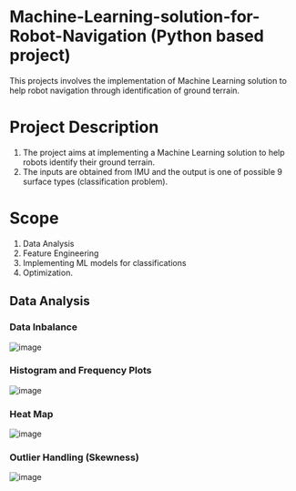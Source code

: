 # Machine-Learning-solution-for-Robot-Navigation (Python based project)
This projects involves the implementation of Machine Learning solution to help robot navigation through identification of ground terrain.
# Project Description
1. The project aims at implementing a Machine Learning solution to help robots identify their ground terrain.
2. The inputs are obtained from IMU and the output is one of possible 9 surface types (classification problem).
# Scope
1. Data Analysis
2. Feature Engineering
3. Implementing ML models for classifications
4. Optimization.

## Data Analysis
### Data Inbalance
 ![image](https://user-images.githubusercontent.com/69100847/169323201-44df869f-c882-40e1-b4d1-f6f12a41caf2.png)

### Histogram and Frequency Plots
![image](https://user-images.githubusercontent.com/69100847/169323746-75e32f40-c3ec-4e0b-ba4f-b69cc5cc473b.png)

### Heat Map
![image](https://user-images.githubusercontent.com/69100847/169324094-587f70dd-d9e0-4b77-bbbb-195f65253f32.png)

### Outlier Handling (Skewness)
![image](https://user-images.githubusercontent.com/69100847/169325639-2f073f85-beda-41fd-a0c7-8187c962cc6e.png)




